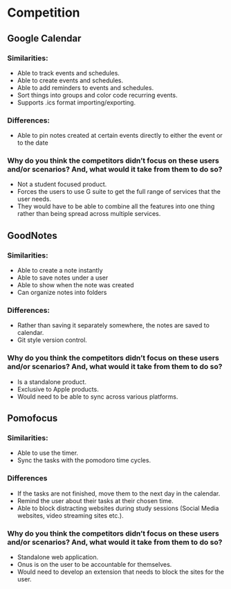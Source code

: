 # Competition

## Google Calendar

### Similarities:



* Able to track events and schedules.
* Able to create events and schedules.
* Able to add reminders to events and schedules.
* Sort things into groups and color code recurring events.
* Supports .ics format importing/exporting.

### Differences:



* Able to pin notes created at certain events directly to either the event or to the date

### Why do you think the competitors didn’t focus on these users and/or scenarios? And, what would it take from them to do so?



* Not a student focused product.
* Forces the users to use G suite to get the full range of services that the user needs. 
* They would have to be able to combine all the features into one thing rather than being spread across multiple services.

## GoodNotes

### Similarities:



* Able  to create a note instantly
* Able to save notes under a user
* Able to show when the note was created
* Can organize notes into folders

### Differences:



* Rather than saving it separately somewhere, the notes are saved to calendar.
* Git style version control.

### Why do you think the competitors didn’t focus on these users and/or scenarios? And, what would it take from them to do so?



* Is a standalone product.
* Exclusive to Apple products.
* Would need to be able to sync across various platforms.

## Pomofocus 

### Similarities:



* Able to use the timer.
* Sync the tasks with the pomodoro time cycles.

### Differences



* If the tasks are not finished, move them to the next day in the calendar.
* Remind the user about their tasks at their chosen time.
* Able to block distracting websites during study sessions (Social Media websites, video streaming sites etc.).

### Why do you think the competitors didn’t focus on these users and/or scenarios? And, what would it take from them to do so?



* Standalone web application.
* Onus is on the user to be accountable for themselves.
* Would need to develop an extension that needs to block the sites for the user.
